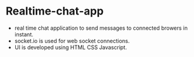 # Realtime-chat-app

- real time chat application to send messages to connected browers in instant.
- socket.io is used for web socket connections.
- UI is developed using HTML CSS Javascript.
